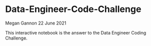# Data-Engineer-Code-Challenge
Megan Gannon
22 June 2021

This interactive notebook is the answer to the Data Engineer Coding Challenge.
